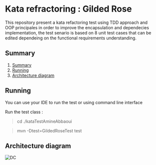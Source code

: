 # Kata refractoring : Gilded Rose
This repository present a kata refactoring test using TDD approach and OOP principales in order to improve the encapsulation and dependecies implementation, the test senario is based on 8 unit test cases that can be edited dependeing on the functional requirements understanding.

## Summary
1. [Summary](#Summary)
2. [Running](#Running)
3. [Architecture diagram](#Architecture-diagram)

## Running 
You can use your IDE to run the test or using command line interface

Run the test class :
> cd ./kataTestAmineAbbaoui

> mvn -Dtest=GildedRoseTest test


## Architecture diagram
![DC](https://user-images.githubusercontent.com/27635596/187435878-d444832a-c547-463a-a1c7-9db6d088e6b1.png)
